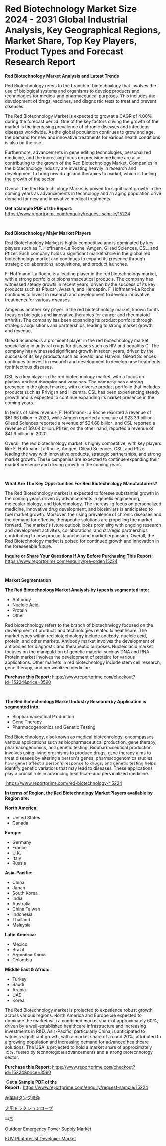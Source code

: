 <p><h1>Red Biotechnology Market Size 2024 - 2031 Global Industrial Analysis, Key Geographical Regions, Market Share, Top Key Players, Product Types and Forecast Research Report</h1></p><p><strong>Red Biotechnology Market Analysis and Latest Trends</strong></p>
<p><p>Red Biotechnology refers to the branch of biotechnology that involves the use of biological systems and organisms to develop products and technologies for medical and pharmaceutical purposes. This includes the development of drugs, vaccines, and diagnostic tests to treat and prevent diseases.</p><p>The Red Biotechnology Market is expected to grow at a CAGR of 4.00% during the forecast period. One of the key factors driving the growth of the market is the increasing prevalence of chronic diseases and infectious diseases worldwide. As the global population continues to grow and age, the demand for new and innovative treatments for various health conditions is also on the rise.</p><p>Furthermore, advancements in gene editing technologies, personalized medicine, and the increasing focus on precision medicine are also contributing to the growth of the Red Biotechnology Market. Companies in the biotechnology industry are investing heavily in research and development to bring new drugs and therapies to market, which is fueling the growth of the sector.</p><p>Overall, the Red Biotechnology Market is poised for significant growth in the coming years as advancements in technology and an aging population drive demand for new and innovative medical treatments.</p></p>
<p><strong>Get a Sample PDF of the Report:&nbsp;</strong> <a href="https://www.reportprime.com/enquiry/request-sample/15224">https://www.reportprime.com/enquiry/request-sample/15224</a></p>
<p>&nbsp;</p>
<p><strong>Red Biotechnology Major Market Players</strong></p>
<p><p>Red Biotechnology Market is highly competitive and is dominated by key players such as F. Hoffmann-La Roche, Amgen, Gilead Sciences, CSL, and Pfizer. Each company holds a significant market share in the global red biotechnology market and continues to expand its presence through strategic collaborations, acquisitions, and product launches.</p><p>F. Hoffmann-La Roche is a leading player in the red biotechnology market, with a strong portfolio of biopharmaceutical products. The company has witnessed steady growth in recent years, driven by the success of its key products such as Rituxan, Avastin, and Herceptin. F. Hoffmann-La Roche continues to invest in research and development to develop innovative treatments for various diseases.</p><p>Amgen is another key player in the red biotechnology market, known for its focus on biologics and innovative therapies for cancer and rheumatoid arthritis. The company has been expanding its product portfolio through strategic acquisitions and partnerships, leading to strong market growth and revenue.</p><p>Gilead Sciences is a prominent player in the red biotechnology market, specializing in antiviral drugs for diseases such as HIV and hepatitis C. The company has witnessed significant growth in recent years, driven by the success of its key products such as Sovaldi and Harvoni. Gilead Sciences continues to invest in research and development to develop new treatments for infectious diseases.</p><p>CSL is a key player in the red biotechnology market, with a focus on plasma-derived therapies and vaccines. The company has a strong presence in the global market, with a diverse product portfolio that includes products such as Privigen and Hizentra. CSL has been experiencing steady growth and is expected to continue expanding its market presence in the coming years.</p><p>In terms of sales revenue, F. Hoffmann-La Roche reported a revenue of $61.66 billion in 2020, while Amgen reported a revenue of $23.39 billion. Gilead Sciences reported a revenue of $24.68 billion, and CSL reported a revenue of $9.04 billion. Pfizer, on the other hand, reported a revenue of $41.9 billion in 2020.</p><p>Overall, the red biotechnology market is highly competitive, with key players like F. Hoffmann-La Roche, Amgen, Gilead Sciences, CSL, and Pfizer leading the way with innovative products, strategic partnerships, and strong market growth. These companies are expected to continue expanding their market presence and driving growth in the coming years.</p></p>
<p>&nbsp;</p>
<p><strong>What Are The Key Opportunities For Red Biotechnology Manufacturers?</strong></p>
<p><p>The Red Biotechnology market is expected to foresee substantial growth in the coming years driven by advancements in genetic engineering, molecular biology, and biotechnology. The increasing focus on personalized medicine, innovative drug development, and biosimilars is anticipated to fuel market growth. Moreover, the rising prevalence of chronic diseases and the demand for effective therapeutic solutions are propelling the market forward. The market's future outlook looks promising with ongoing research and development activities, collaborations, and strategic partnerships contributing to new product launches and market expansion. Overall, the Red Biotechnology market is poised for continued growth and innovation in the foreseeable future.</p></p>
<p><strong>Inquire or Share Your Questions If Any Before Purchasing This Report:</strong> <a href="https://www.reportprime.com/enquiry/pre-order/15224">https://www.reportprime.com/enquiry/pre-order/15224</a></p>
<p>&nbsp;</p>
<p><strong>Market Segmentation</strong></p>
<p><strong>The Red Biotechnology Market Analysis by types is segmented into:</strong></p>
<p><ul><li>Antibody</li><li>Nucleic Acid</li><li>Protein</li><li>Other</li></ul></p>
<p><p>Red biotechnology refers to the branch of biotechnology focused on the development of products and technologies related to healthcare. The market types within red biotechnology include antibody, nucleic acid, protein, and other markets. Antibody market involves the development of antibodies for diagnostic and therapeutic purposes. Nucleic acid market focuses on the manipulation of genetic material such as DNA and RNA. Protein market involves the development of proteins for various applications. Other markets in red biotechnology include stem cell research, gene therapy, and personalized medicine.</p></p>
<p><strong>Purchase this Report:&nbsp;</strong><a href="https://www.reportprime.com/checkout?id=15224&price=3590">https://www.reportprime.com/checkout?id=15224&price=3590</a></p>
<p>&nbsp;</p>
<p><strong>The Red Biotechnology Market Industry Research by Application is segmented into:</strong></p>
<p><ul><li>Biopharmaceutical Production</li><li>Gene Therapy</li><li>Pharmacogenomics and Genetic Testing</li></ul></p>
<p><p>Red Biotechnology, also known as medical biotechnology, encompasses various applications such as biopharmaceutical production, gene therapy, pharmacogenomics, and genetic testing. Biopharmaceutical production involves using living organisms to produce drugs, gene therapy aims to treat diseases by altering a person's genes, pharmacogenomics studies how genes affect a person's response to drugs, and genetic testing helps identify genetic variations that may lead to diseases. These applications play a crucial role in advancing healthcare and personalized medicine.</p></p>
<p><a href="https://www.reportprime.com/red-biotechnology-r15224">&nbsp;https://www.reportprime.com/red-biotechnology-r15224</a></p>
<p><strong>In terms of Region, the Red Biotechnology Market Players available by Region are:</strong></p>
<p>
    <p> <strong> North America: </strong>
        <ul>
            <li>United States</li>
            <li>Canada</li>
        </ul>
        </p> 
    <p> <strong> Europe: </strong>
        <ul>
            <li>Germany</li>
            <li>France</li>
            <li>U.K.</li>
            <li>Italy</li>
            <li>Russia</li>
        </ul>
        </p> 
    <p> <strong> Asia-Pacific: </strong>
        <ul>
            <li>China</li>
            <li>Japan</li>
            <li>South Korea</li>
            <li>India</li>
            <li>Australia</li>
            <li>China Taiwan</li>
            <li>Indonesia</li>
            <li>Thailand</li>
            <li>Malaysia</li>
        </ul>
        </p> 
    <p> <strong> Latin America: </strong>
        <ul>
            <li>Mexico</li>
            <li>Brazil</li>
            <li>Argentina Korea</li>
            <li>Colombia</li>
        </ul>
        </p> 
    <p> <strong> Middle East & Africa: </strong>
        <ul>
            <li>Turkey</li>
            <li>Saudi</li>
            <li>Arabia</li>
            <li>UAE</li>
            <li>Korea</li>
        </ul>
    </p>
    </p>
<p><p>The Red Biotechnology market is projected to experience robust growth across various regions. North America and Europe are expected to dominate the market with a combined market share of approximately 60%, driven by a well-established healthcare infrastructure and increasing investments in R&D. Asia-Pacific, particularly China, is anticipated to witness significant growth, with a market share of around 20%, attributed to a growing population and increasing demand for advanced healthcare solutions. The USA is projected to hold a market share of approximately 15%, fueled by technological advancements and a strong biotechnology sector.</p></p>
<p><strong>Purchase this Report: </strong><a href="https://www.reportprime.com/checkout?id=15224&price=3590">https://www.reportprime.com/checkout?id=15224&price=3590</a></p>
<p>&nbsp;<strong>Get a Sample PDF of the Report:&nbsp;&nbsp;</strong><a href="https://www.reportprime.com/enquiry/request-sample/15224">https://www.reportprime.com/enquiry/request-sample/15224</a></p>
<p><strong></strong></p>
<p><p><a href="https://medium.com/@attyourniture/%E5%B7%A5%E6%A5%AD%E7%94%A8%E3%82%BF%E3%83%B3%E3%82%AF%E3%82%AF%E3%83%AA%E3%83%BC%E3%83%8B%E3%83%B3%E3%82%B0%E5%B8%82%E5%A0%B4-%E7%A8%AE%E9%A1%9E-%E5%BF%9C%E7%94%A8-%E5%9C%B0%E7%90%86%E3%81%AB%E3%82%88%E3%82%8B%E5%8C%85%E6%8B%AC%E7%9A%84%E3%81%AA%E8%A9%95%E4%BE%A1-50f5c7159ebf">産業用タンク洗浄</a></p><p><a href="https://medium.com/@a.d.michael1/%E7%8A%AC%E3%81%AE%E7%89%BD%E5%BC%95%E3%83%AD%E3%83%BC%E3%83%97%E5%B8%82%E5%A0%B4%E5%B1%95%E6%9C%9B-%E6%A5%AD%E7%95%8C%E6%A6%82%E8%A6%81%E3%81%A8%E4%BA%88%E6%B8%AC-2024%E5%B9%B4%E3%81%8B%E3%82%892031%E5%B9%B4-9c7541125b0b">犬用トラクションロープ</a></p><p><a href="https://medium.com/@leonidasalazar756/%EB%B6%80%EC%B8%A0-%EC%8B%9C%EC%9E%A5-%EC%A0%84%EB%A7%9D-%EC%82%B0%EC%97%85-%EA%B0%9C%EC%9A%94-%EB%B0%8F-%EC%98%88%EC%B8%A1-2024%EB%85%84%EB%B6%80%ED%84%B0-2031%EB%85%84-95ab71727938">부츠</a></p><p><a href="https://www.linkedin.com/pulse/outdoor-emergency-power-supply-market-insights-players-forecast-bwlae?trackingId=RANyh58jFgeQITJ7xsb1jQ%3D%3D">Outdoor Emergency Power Supply Market</a></p><p><a href="https://www.linkedin.com/pulse/euv-photoresist-developer-market-insights-players-forecast-bsfqe?trackingId=d9RpjSofzpTs8rpL%2BPC6NA%3D%3D">EUV Photoresist Developer Market</a></p></p>
